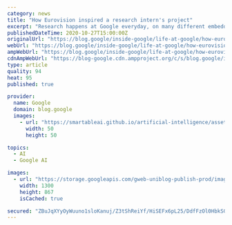```yaml
---
category: news
title: "How Eurovision inspired a research intern's project"
excerpt: "Research happens at Google everyday, on many different embedded teams throughout the company. For example, Amit Moryossef developed a machine learning model for sign language detection while interning this year with our Language team in Zurich. Since our 2021 Research Internship applications opened this"
publishedDateTime: 2020-10-27T15:00:00Z
originalUrl: "https://blog.google/inside-google/life-at-google/how-eurovision-inspired-research-interns-project/"
webUrl: "https://blog.google/inside-google/life-at-google/how-eurovision-inspired-research-interns-project/"
ampWebUrl: "https://blog.google/inside-google/life-at-google/how-eurovision-inspired-research-interns-project/amp/"
cdnAmpWebUrl: "https://blog-google.cdn.ampproject.org/c/s/blog.google/inside-google/life-at-google/how-eurovision-inspired-research-interns-project/amp/"
type: article
quality: 94
heat: 95
published: true

provider:
  name: Google
  domain: blog.google
  images:
    - url: "https://smartableai.github.io/artificial-intelligence/assets/images/organizations/blog.google-50x50.jpg"
      width: 50
      height: 50

topics:
  - AI
  - Google AI

images:
  - url: "https://storage.googleapis.com/gweb-uniblog-publish-prod/images/DSC_5068.max-1300x1300.jpg"
    width: 1300
    height: 867
    isCached: true

secured: "ZBuJqXYyOyWuuno1sloKanuj/Z3tShReiYf/HiSEFx6pL25/DdfFzOl0HbkSGP+xa/IqrUmZhQy3sN5SuK8R3faWCaSHx3vfCgVEl8xfXMkWFvcv3AR+rSV273mBwidagRV8e4Uj1Dqx6yZ5EP+dKbdSFOCV/9CY6EjIWxh3x0qMlNHdlFCNjbFOl+CUyTkUsblQCq5ab5vmpcwYKdSg73poe30pTB+U+ZzXKNLkrCJaiWMiGUQocHhjWSVwa67K+Mneqhk0ofHLcV6oD/O+jwmbTjNO1LukxH3rkpWZq4j74DX3LESfTxYWKWGP4+sYuXmWqGFXAx5VgcPboua1R/+NJ2jz8eYNIvi/6KeSUXg=;cbxEsDHQ+dp2g1Y84A/dwg=="
---
```



